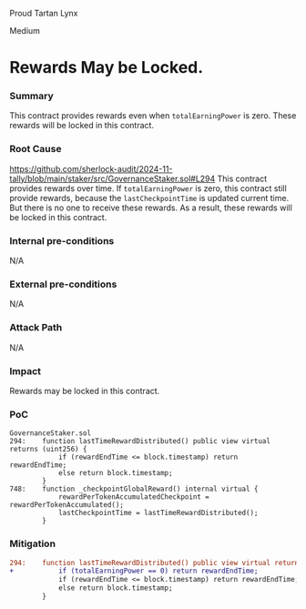 Proud Tartan Lynx

Medium

# Rewards May be Locked.

### Summary
This contract provides rewards even when `totalEarningPower` is zero.
These rewards will be locked in this contract.

### Root Cause
https://github.com/sherlock-audit/2024-11-tally/blob/main/staker/src/GovernanceStaker.sol#L294
This contract provides rewards over time.
If `totalEarningPower` is zero, this contract still provide rewards, because the `lastCheckpointTime` is updated current time.
But there is no one to receive these rewards.
As a result, these rewards will be locked in this contract.

### Internal pre-conditions
N/A

### External pre-conditions
N/A

### Attack Path
N/A

### Impact
Rewards may be locked in this contract.

### PoC
```solidity
GovernanceStaker.sol
294:    function lastTimeRewardDistributed() public view virtual returns (uint256) {
            if (rewardEndTime <= block.timestamp) return rewardEndTime;
            else return block.timestamp;
        }
748:    function _checkpointGlobalReward() internal virtual {
            rewardPerTokenAccumulatedCheckpoint = rewardPerTokenAccumulated();
            lastCheckpointTime = lastTimeRewardDistributed();
        }
```

### Mitigation
```diff
294:    function lastTimeRewardDistributed() public view virtual returns (uint256) {
+           if (totalEarningPower == 0) return rewardEndTime;
            if (rewardEndTime <= block.timestamp) return rewardEndTime;
            else return block.timestamp;
        }
```